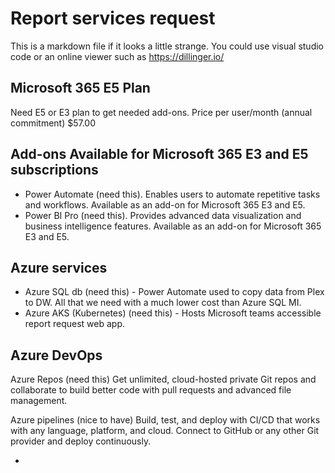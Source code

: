 # Report services request

This is a markdown file if it looks a little strange. You could use visual studio code or an online viewer such as <https://dillinger.io/>

## Microsoft 365 E5 Plan
Need E5 or E3 plan to get needed add-ons.
Price per user/month (annual commitment)	$57.00

## Add-ons Available for Microsoft 365 E3 and E5 subscriptions
- Power Automate (need this).	Enables users to automate repetitive tasks and workflows. Available as an add-on for Microsoft 365 E3 and E5.
- Power BI Pro (need this).	Provides advanced data visualization and business intelligence features. Available as an add-on for Microsoft 365 E3 and E5.

## Azure services

- Azure SQL db (need this) - Power Automate used to copy data from Plex to DW.  All that we need with a much lower cost than Azure SQL MI.  
- Azure AKS (Kubernetes) (need this) - Hosts Microsoft teams accessible report request web app.


## Azure DevOps 

Azure Repos (need this)
Get unlimited, cloud-hosted private Git repos and collaborate to build better code with pull requests and advanced file management.

Azure pipelines (nice to have)
Build, test, and deploy with CI/CD that works with any language, platform, and cloud. Connect to GitHub or any other Git provider and deploy continuously.


- 

